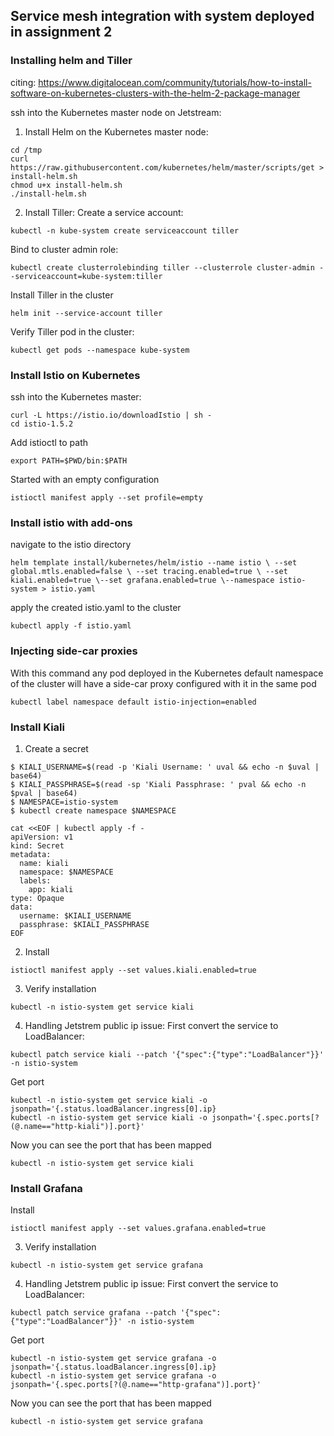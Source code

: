 ## Service mesh integration with system deployed in assignment 2

### Installing helm and Tiller
citing: https://www.digitalocean.com/community/tutorials/how-to-install-software-on-kubernetes-clusters-with-the-helm-2-package-manager

ssh into the Kubernetes master node on Jetstream: 
1) Install Helm on the Kubernetes master node:
```
cd /tmp
curl https://raw.githubusercontent.com/kubernetes/helm/master/scripts/get > install-helm.sh
chmod u+x install-helm.sh
./install-helm.sh
```
2) Install Tiller:
Create a service account:
```
kubectl -n kube-system create serviceaccount tiller
```
Bind to cluster admin role:
```
kubectl create clusterrolebinding tiller --clusterrole cluster-admin --serviceaccount=kube-system:tiller
```
Install Tiller in the cluster
```
helm init --service-account tiller
```
Verify Tiller pod in the cluster:
```
kubectl get pods --namespace kube-system
```
### Install Istio on Kubernetes
ssh into the Kubernetes master:
```
curl -L https://istio.io/downloadIstio | sh -
cd istio-1.5.2
```
Add istioctl to path
```
export PATH=$PWD/bin:$PATH
```
Started with an empty configuration
```
istioctl manifest apply --set profile=empty
```
### Install istio with add-ons
navigate to the istio directory
```
helm template install/kubernetes/helm/istio --name istio \ --set global.mtls.enabled=false \ --set tracing.enabled=true \ --set kiali.enabled=true \--set grafana.enabled=true \--namespace istio-system > istio.yaml
```
apply the created istio.yaml to the cluster
```
kubectl apply -f istio.yaml
```


### Injecting side-car proxies
With this command any pod deployed in the Kubernetes default namespace of the cluster will have a side-car proxy configured with it in the same pod
```
kubectl label namespace default istio-injection=enabled
```

### Install Kiali
1) Create a secret
```
$ KIALI_USERNAME=$(read -p 'Kiali Username: ' uval && echo -n $uval | base64)
$ KIALI_PASSPHRASE=$(read -sp 'Kiali Passphrase: ' pval && echo -n $pval | base64)
$ NAMESPACE=istio-system
$ kubectl create namespace $NAMESPACE

cat <<EOF | kubectl apply -f -
apiVersion: v1
kind: Secret
metadata:
  name: kiali
  namespace: $NAMESPACE
  labels:
    app: kiali
type: Opaque
data:
  username: $KIALI_USERNAME
  passphrase: $KIALI_PASSPHRASE
EOF
```
2) Install
```
istioctl manifest apply --set values.kiali.enabled=true
```
3) Verify installation
```
kubectl -n istio-system get service kiali
```

4) Handling Jetstrem public ip issue:
First convert the service to LoadBalancer:
```
kubectl patch service kiali --patch '{"spec":{"type":"LoadBalancer"}}' -n istio-system
```
Get port
```
kubectl -n istio-system get service kiali -o jsonpath='{.status.loadBalancer.ingress[0].ip}
kubectl -n istio-system get service kiali -o jsonpath='{.spec.ports[?(@.name=="http-kiali")].port}'
```
Now you can see the port that has been mapped
```
kubectl -n istio-system get service kiali
```

### Install Grafana
Install
```
istioctl manifest apply --set values.grafana.enabled=true
```
3) Verify installation
```
kubectl -n istio-system get service grafana
```

4) Handling Jetstrem public ip issue:
First convert the service to LoadBalancer:
```
kubectl patch service grafana --patch '{"spec":{"type":"LoadBalancer"}}' -n istio-system
```
Get port
```
kubectl -n istio-system get service grafana -o jsonpath='{.status.loadBalancer.ingress[0].ip}
kubectl -n istio-system get service grafana -o jsonpath='{.spec.ports[?(@.name=="http-grafana")].port}'
```
Now you can see the port that has been mapped
```
kubectl -n istio-system get service grafana
```
